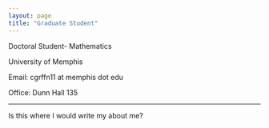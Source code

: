 ```yaml
---
layout: page
title: "Graduate Student"
---
```


Doctoral Student- Mathematics

University of Memphis

Email: cgrffn11 at memphis dot edu

Office: Dunn Hall 135

---

Is this where I would write my about me?
